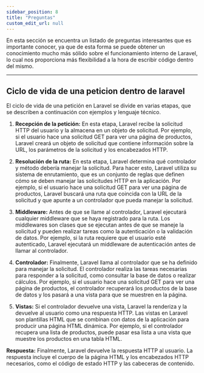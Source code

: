 ```yaml
---
sidebar_position: 8
title: "Preguntas"
custom_edit_url: null
---
```


En esta sección se encuentra un listado de preguntas interesantes que es importante conocer, ya que de esta forma se puede obtener un conocimiento mucho más sólido sobre el funcionamiento interno de Laravel, lo cual nos proporciona más flexibilidad a la hora de escribir código dentro del mismo.

---

## Ciclo de vida de una peticion dentro de laravel

El ciclo de vida de una petición en Laravel se divide en varias etapas, que se describen a continuación con ejemplos y lenguaje técnico.

1. **Recepción de la petición:** En esta etapa, Laravel recibe la solicitud HTTP del usuario y la almacena en un objeto de solicitud. Por ejemplo, si el usuario hace una solicitud GET para ver una página de productos, Laravel creará un objeto de solicitud que contiene información sobre la URL, los parámetros de la solicitud y los encabezados HTTP.

2. **Resolución de la ruta:** En esta etapa, Laravel determina qué controlador y método debería manejar la solicitud. Para hacer esto, Laravel utiliza su sistema de enrutamiento, que es un conjunto de reglas que definen cómo se deben manejar las solicitudes HTTP en la aplicación. Por ejemplo, si el usuario hace una solicitud GET para ver una página de productos, Laravel buscará una ruta que coincida con la URL de la solicitud y que apunte a un controlador que pueda manejar la solicitud.

3. **Middleware:** Antes de que se llame al controlador, Laravel ejecutará cualquier middleware que se haya registrado para la ruta. Los middlewares son clases que se ejecutan antes de que se maneje la solicitud y pueden realizar tareas como la autenticación o la validación de datos. Por ejemplo, si la ruta requiere que el usuario esté autenticado, Laravel ejecutará un middleware de autenticación antes de llamar al controlador.

4. **Controlador:** Finalmente, Laravel llama al controlador que se ha definido para manejar la solicitud. El controlador realiza las tareas necesarias para responder a la solicitud, como consultar la base de datos o realizar cálculos. Por ejemplo, si el usuario hace una solicitud GET para ver una página de productos, el controlador recuperará los productos de la base de datos y los pasará a una vista para que se muestren en la página.

5. **Vistas:** Si el controlador devuelve una vista, Laravel la renderiza y la devuelve al usuario como una respuesta HTTP. Las vistas en Laravel son plantillas HTML que se combinan con datos de la aplicación para producir una página HTML dinámica. Por ejemplo, si el controlador recupera una lista de productos, puede pasar esa lista a una vista que muestre los productos en una tabla HTML.

**Respuesta:** Finalmente, Laravel devuelve la respuesta HTTP al usuario. La respuesta incluye el cuerpo de la página HTML y los encabezados HTTP necesarios, como el código de estado HTTP y las cabeceras de contenido.